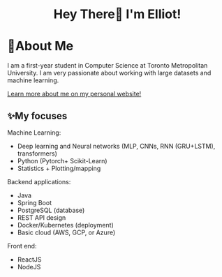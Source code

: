 <h1 align="center">Hey There👋 I'm Elliot! </h1>
 
# 💫About Me
I am a first-year student in Computer Science at Toronto Metropolitan University. I am very passionate about working with large datasets and machine learning.

[Learn more about me on my personal website!](https://elliot-sones.vercel.app/)



## ✨My focuses 

Machine Learning: 
- Deep learning and Neural networks (MLP, CNNs, RNN (GRU+LSTM), transformers) 
- Python (Pytorch+ Scikit-Learn)
- Statistics + Plotting/mapping

Backend applications:
- Java
- Spring Boot 
- PostgreSQL (database)
- REST API design
- Docker/Kubernetes (deployment)
- Basic cloud (AWS, GCP, or Azure)

Front end: 
- ReactJS
- NodeJS
